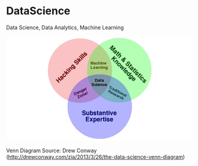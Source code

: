 # DataScience
Data Science, Data Analytics, Machine Learning


![DataScienceVenn](https://github.com/bfanselow/DataScience/blob/master/data_science_venn.jpg)

Venn Diagram Source: Drew Conway (http://drewconway.com/zia/2013/3/26/the-data-science-venn-diagram)
